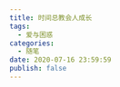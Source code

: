 ```yaml
---
title: 时间总教会人成长
tags:
  - 爱与困惑
categories:
  - 随笔
date: 2020-07-16 23:59:59
publish: false
---
```

<meting-js
	auto="https://y.qq.com/n/yqq/playlist/7645218804.html#stat=y_new.profile.create_playlist.click&dirid=1">
</meting-js>